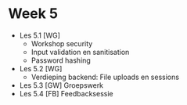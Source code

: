 # Week 5

- Les 5.1 [WG] 
  - Workshop security
  - Input validation en sanitisation
  - Password hashing
- Les 5.2 [WG] 
  - Verdieping backend: File uploads en sessions
- Les 5.3 [GW] Groepswerk
- Les 5.4 [FB] Feedbacksessie

